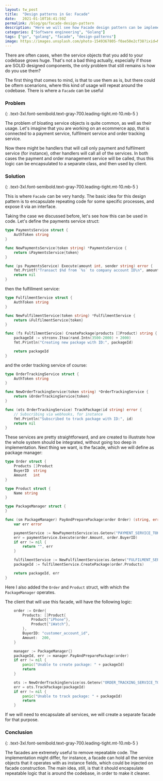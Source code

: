 ```yaml
---
layout: tw_post
title:  "Design patterns in Go: Facade"
date:   2021-01-10T16:41:59Z
permalink: /blog/go/facade-design-pattern
description: "Here we will see how Facade design pattern can be implemented and used for solving real world problem"
categories: ["Software engineering", "Golang"]
tags: ["go", "golang", "facade", "design-patterns"]
image: https://images.unsplash.com/photo-1549367805-f0ae50e2cf38?ixid=MXwxMjA3fDB8MHxwaG90by1wYWdlfHx8fGVufDB8fHw%3D&ixlib=rb-1.2.1&auto=format&fit=crop&w=1850&h=750&q=80
---
```



There are often cases, when the service objects that you add to your codebase grows huge. That's not a bad thing actually, especially if those are SOLID designed components, the only problem that still remains is how do you use them? 

The first thing that comes to mind, is that to use them as is, but there could be oftern scenarions, where this kind of usage will repeat around the codebase. There is where a `Facade` can be useful

### Problem
{: .text-3xl.font-semibold.text-gray-700.leading-tight.mt-10.mb-5 }

The problem of bloating service objects is quite common, as well as their usage. Let's imagine that you are working on an ecommerce app, that is connected to a payment service, fulfilment service and order tracking service. 

Now there might be handlers that will call only payment and fulfilment service (for instance), other handlers will call all of the services. In both cases the payment and order management service will be called, thus this logic can be encapsulated to a separate class, and then used by client.

### Solution
{: .text-3xl.font-semibold.text-gray-700.leading-tight.mt-10.mb-5 }


This is where `Facade` can be very handy. The basic idea for this design pattern is to encapsulate repeating code for some specific processes, and expose it via an interface.

Taking the case we discussed before, let's see how this can be used in code. Let's define the payments service struct:

```go
type PaymentsService struct {
	AuthToken string
}

func NewPaymentsService(token string) *PaymentsService {
	return &PaymentsService{token}
}

func (ps PaymentsService) Execute(amount int, sender string) error {
	fmt.Printf("Transact $%d from `%s` to company account ID\n", amount, sender)
	return nil
}
```

then the fulfillment service:

```go
type FulfilmentService struct {
	AuthToken string
}

func NewFulfilmentService(token string) *FulfilmentService {
	return &FulfilmentService{token}
}

func (fs FulfilmentService) CreatePackage(products []Product) string {
	packageId := strconv.Itoa(rand.Intn(3500-2000) + 2000)
	fmt.Println("Creating new package with ID:", packageId)

	return packageId
}
```

and the order tracking service of course:

```go
type OrderTrackingService struct {
	AuthToken string
}

func NewOrderTrackingService(token string) *OrderTrackingService {
	return &OrderTrackingService{token}
}

func (ots OrderTrackingService) TrackPackage(id string) error {
	// Subscribing via webhooks, for instance
	fmt.Println("Subscribed to track package with ID:", id)
	return nil
}
```


These services are pretty straightforward, and are created to illustrate how the whole system should be integrated, without going too deep in implementation. Next thing we want, is the facade, which we will define as package manager:

```go
type Order struct {
	Products []Product
	BuyerID  string
	Amount   int
}

type Product struct {
	Name string
}

type PackageManager struct {
}

func (sm PackageManager) PayAndPreparePackage(order Order) (string, error) {
	var err error

	paymentService := NewPaymentsService(os.Getenv("PAYMENT_SERVICE_TOKEN"))
	err = paymentService.Execute(order.Amount, order.BuyerID)
	if err != nil {
		return "", err
	}

	fulfilmentService := NewFulfilmentService(os.Getenv("FULFILMENT_SERVICE_TOKEN"))
	packageId := fulfilmentService.CreatePackage(order.Products)

	return packageId, err
}
```

Here I also added the `Order`  and `Product` struct, with which the `PackageManager` operates.

The client that will use this facade, will have the following logic:

```go
	order := Order{
		Products: []Product{
			Product{"iPhone"},
			Product{"iWatch"},
		},
		BuyerID: "customer_account_id",
		Amount:  200,
	}

	manager := PackageManager{}
	packageId, err := manager.PayAndPreparePackage(order)
	if err != nil {
		panic("Unable to create package: " + packageId)
		return
	}

	ots := NewOrderTrackingService(os.Getenv("ORDER_TRACKING_SERVICE_TOKEN"))
	err = ots.TrackPackage(packageId)
	if err != nil {
		panic("Unable to track package: " + packageId)
		return
	}
```

If we will need to encapsulate all services, we will create a separate facade for that purpose.

### Conclusion
{: .text-3xl.font-semibold.text-gray-700.leading-tight.mt-10.mb-5 }


The facades are extremely useful to remove repeatable code. The implementation might differ, for instance, a facade can hold all the service objects that it operates with as instance fields, which could be injected on facade construction. The main idea, still, is that it should encapsulate repeatable logic that is around the codebase, in order to make it cleaner.